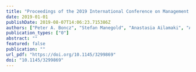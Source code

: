 ```yaml
---
title: "Proceedings of the 2019 International Conference on Management of Data, SIGMOD Conference 2019, Amsterdam, The Netherlands, June 30 - July 5, 2019"
date: 2019-01-01
publishDate: 2019-08-07T14:06:23.715386Z
authors: ["Peter A. Boncz", "Stefan Manegold", "Anastasia Ailamaki", "Amol Deshpande", "Tim Kraska"]
publication_types: ["0"]
abstract: ""
featured: false
publication: ""
url_pdf: "https://doi.org/10.1145/3299869"
doi: "10.1145/3299869"
---
```


